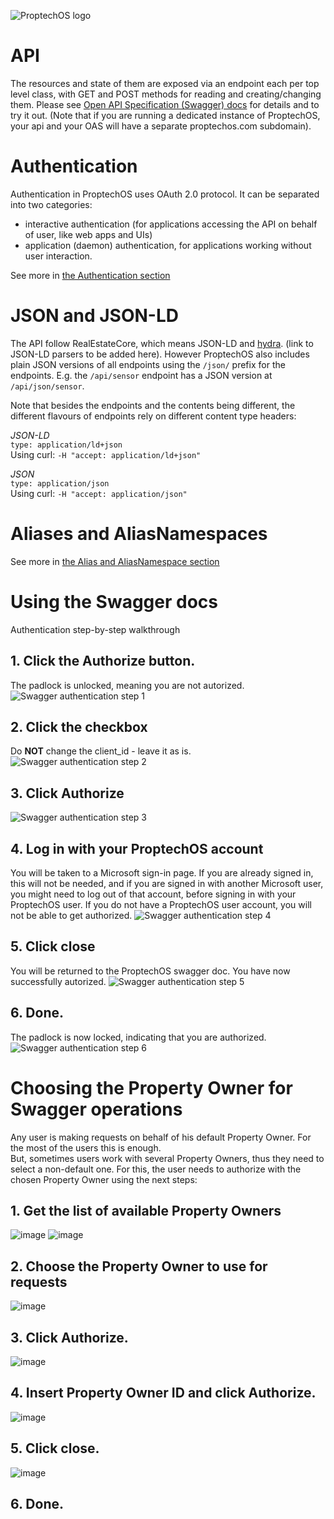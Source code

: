 ![ProptechOS logo](../images/ProptechOS-logotype-ex.png)
# API


The resources and state of them are exposed via an endpoint each per top level class, with GET and POST methods for reading and creating/changing them. Please see [Open API Specification (Swagger) docs](https://proptechos.com/api/swagger-ui.html) for details and to try it out. (Note that if you are running a dedicated instance of ProptechOS, your api and your OAS will have a separate proptechos.com subdomain).

# Authentication

Authentication in ProptechOS uses OAuth 2.0 protocol.
It can be separated into two categories:
* interactive authentication (for applications accessing the API on behalf of user, like web apps and UIs)
* application (daemon) authentication, for applications working without user interaction.

See more in [the Authentication section](authentication)

# JSON and JSON-LD
The API follow RealEstateCore, which means JSON-LD and [hydra](https://hydra-cg.com). (link to JSON-LD parsers to be added here). However ProptechOS also includes plain JSON versions of all endpoints using the `/json/` prefix for the endpoints. E.g. the `/api/sensor` endpoint has a JSON version at `/api/json/sensor`.

Note that besides the endpoints and the contents being different, the different flavours of endpoints rely on different content type headers:

_JSON-LD_  
`type: application/ld+json`  
Using curl: `-H "accept: application/ld+json"`

_JSON_  
`type: application/json`  
Using curl: `-H "accept: application/json"`

# Aliases and AliasNamespaces

See more in [the Alias and AliasNamespace section](alias-aliasnamespace)

# Using the Swagger docs
Authentication step-by-step walkthrough
## 1. Click the Authorize button.
The padlock is unlocked, meaning you are not autorized.
![Swagger authentication step 1](../images/swagger-auth-1.png)

## 2. Click the checkbox
Do **NOT** change the client_id - leave it as is.
![Swagger authentication step 2](../images/swagger-auth-2.png)

## 3. Click Authorize
![Swagger authentication step 3](../images/swagger-auth-3.png)

## 4. Log in with your ProptechOS account
You will be taken to a Microsoft sign-in page.
If you are already signed in, this will not be needed, and if you are signed in with another Microsoft user, you might need to log out of that account, before signing in with your ProptechOS user.
If you do not have a ProptechOS user account, you will not be able to get authorized.
![Swagger authentication step 4](../images/swagger-auth-4.png)

## 5. Click close
You will be returned to the ProptechOS swagger doc.
You have now successfully autorized.
![Swagger authentication step 5](../images/swagger-auth-5.png)

## 6. Done.
The padlock is now locked, indicating that you are authorized.
![Swagger authentication step 6](../images/swagger-auth-6.png)

# Choosing the Property Owner for Swagger operations
Any user is making requests on behalf of his default Property Owner. For the most of the users this is enough.<br>
But, sometimes users work with several Property Owners, thus they need to select a non-default one.
For this, the user needs to authorize with the chosen Property Owner using the next steps:

## 1. Get the list of available Property Owners
![image](https://user-images.githubusercontent.com/16049329/112029331-cccc2c80-8b41-11eb-8db7-8dab3338e5dc.png)
![image](https://user-images.githubusercontent.com/16049329/112029456-eff6dc00-8b41-11eb-9d23-73dc9c9e307d.png)

## 2. Choose the Property Owner to use for requests
![image](https://user-images.githubusercontent.com/16049329/112029896-5ed43500-8b42-11eb-88b6-22c7e05c48a6.png)

## 3. Click Authorize.
![image](https://user-images.githubusercontent.com/16049329/112030128-9a6eff00-8b42-11eb-99d7-1afc117e7fac.png)

## 4. Insert Property Owner ID and click Authorize.
![image](https://user-images.githubusercontent.com/16049329/112030369-e0c45e00-8b42-11eb-98c7-a8e7ab0eedd7.png)

## 5. Click close.
![image](https://user-images.githubusercontent.com/16049329/112030579-15381a00-8b43-11eb-81e7-30aa56936c4a.png)

## 6. Done.
